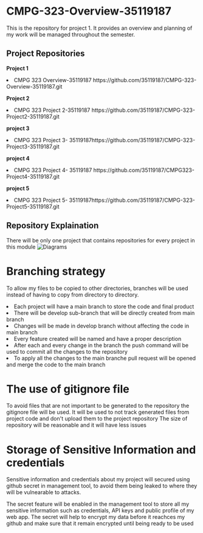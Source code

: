 # CMPG-323-Overview-35119187
This is the repository for project 1. It provides an overview and planning of my work will be managed throughout the semester.

## Project Repositories

<b> Project 1 </b>
<li> CMPG 323 Overview-35119187 <a>https://github.com/35119187/CMPG-323-Overview-35119187.git</a></li>

<b> Project 2 </b> 
<li> CMPG 323 Project 2-35119187 <a>https://github.com/35119187/CMPG-323-Project2-35119187.git</a></li>

<b> project 3 </b>
<li> CMPG 323 Project 3- 35119187<a>https://github.com/35119187/CMPG-323-Project3-35119187.git</a> </li>

<b> project 4 </b>
<li> CMPG 323 Project 4- 35119187 <a>https://github.com/35119187/CMPG323-Project4-35119187.git</a></li>

<b> project 5 </b>
<li> CMPG 323 Project 5- 35119187<a>https://github.com/35119187/CMPG-323-Project5-35119187.git</a></li>

## Repository Explaination

There will be only one project that contains repositories for every project in this module
![Diagrams](https://user-images.githubusercontent.com/91702944/184996761-eaaafd82-bc0f-4784-bf39-a3aca3974dff.PNG)


# Branching strategy
To allow my files to be copied to other directories, branches will be used instead of having to copy from directory to directory.

<li>Each project will have a main branch to store the code and final product</li>
<li>There will be develop sub-branch that will be directly created from main branch</li>
<li>Changes will be made in develop branch without affecting the code in main branch</li>
<li>Every feature created will be named and have a proper description</li>
<li>After each and every change in the branch the push command will be used to commit all the changes to the repository</li>
<li>To apply all the changes to the main branche pull request will be opened and merge the code to the main branch</li>


# The use of gitignore file
To avoid files that are not important to be generated to the repository the gitignore file will be used.
It will be used to not track generated files from project code  and don't upload them to the project repository
The size of repository will be reasonable and it will have less issues

# Storage of Sensitive Information and credentials

Sensitive information and credentials about my project will secured using github secret in management tool, to avoid them being leaked to where they will be vulnearable to attacks.

The secret feature will be enabled in the management tool to store all my sensitive information such as credentials, API keys and public profile of my web app.
The secret will help to encrypt my data before it reachces my github and make sure that it remain encrypted until being ready to be used 


